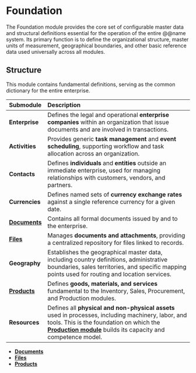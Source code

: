 # Foundation

The Foundation module provides the core set of configurable master data and structural definitions essential for the operation of the entire @@name system. Its primary function is to define the organizational structure, master units of measurement, geographical boundaries, and other basic reference data used universally across all modules. 

## Structure

This module contains fundamental definitions, serving as the common dictionary for the entire enterprise.

| Submodule | Description |
| :--- | :--- |
| **Enterprise** | Defines the legal and operational **enterprise companies** within an organization that issue documents and are involved in transactions. |
| **Activities** | Provides generic **task management** and **event scheduling**, supporting workflow and task allocation across an organization. |
| **Contacts** | Defines **individuals** and **entities** outside an immediate enterprise, used for managing relationships with customers, vendors, and partners. |
| **Currencies** | Defines named sets of **currency exchange rates** against a single reference currency for a given date. |
| **[Documents](https://docs.erp.net/tech/modules/general/documents/index.html)** | Contains all formal documents issued by and to the enterprise. |
| **[Files](https://docs.erp.net/tech/modules/general/files/index.html)** | Manages **documents and attachments**, providing a centralized repository for files linked to records. |
| **Geography** | Establishes the geographical master data, including country definitions, administrative boundaries, sales territories, and specific mapping points used for routing and location services. |
| **[Products](https://docs.erp.net/tech/modules/general/products/index.html)** | Defines **goods, materials, and services** fundamental to the Inventory, Sales, Procurement, and Production modules. |
| **Resources** | Defines all **physical and non-physical assets** used in processes, including machinery, labor, and tools. This is the foundation on which the **[Production module](https://docs.erp.net/tech/modules/production/index.html)** builds its capacity and competence model. |

* **[Documents](documents/index.md)**
* **[Files](files/index.md)**
* **[Products](products/index.md)**
